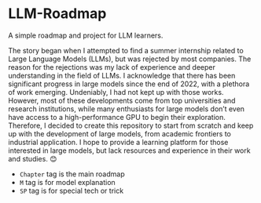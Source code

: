 # LLM-Roadmap
A simple roadmap and project for LLM learners.

The story began when I attempted to find a summer internship related to Large Language Models (LLMs), but was rejected by most companies. The reason for the rejections was my lack of experience and deeper understanding in the field of LLMs. I acknowledge that there has been significant progress in large models since the end of 2022, with a plethora of work emerging. Undeniably, I had not kept up with those works. However, most of these developments come from top universities and research institutions, while many enthusiasts for large models don’t even have access to a high-performance GPU to begin their exploration. Therefore, I decided to create this repository to start from scratch and keep up with the development of large models, from academic frontiers to industrial application. I hope to provide a learning platform for those interested in large models, but lack resources and experience in their work and studies. 😊

- `Chapter` tag is the main roadmap
- `M` tag is for model explanation
- `SP` tag is for special tech or trick
